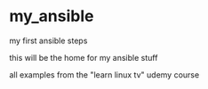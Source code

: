# my_ansible
my first ansible steps

this will be the home for my ansible stuff

all examples from the "learn linux tv" udemy course
